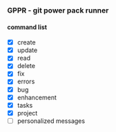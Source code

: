 ### GPPR - git power pack runner

#### command list

- [x] create
- [x] update
- [x] read
- [x] delete
- [x] fix
- [x] errors
- [x] bug
- [x] enhancement
- [x] tasks
- [x] project 
- [ ] personalized messages
